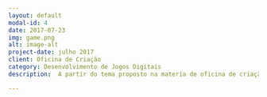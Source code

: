 ```yaml
---
layout: default
modal-id: 4
date: 2017-07-23
img: game.png
alt: image-alt
project-date: julho 2017
client: Oficina de Criação
category: Desenvolvimento de Jogos Digitais
description:  A partir do tema proposto na materia de oficina de criação, tive que elaborar um jogo em que abordasse o tema "cultura", e em cima desse tema busquei trabalhar com elementos da cultura da culinária nordestina, sempre visando em um jogo de entretenimento mas que mantivesse o foco no tema. Link: <a href="https://alex-alves.github.io/OEloPerdido/">O Elo Perdido</a>.

---
```

